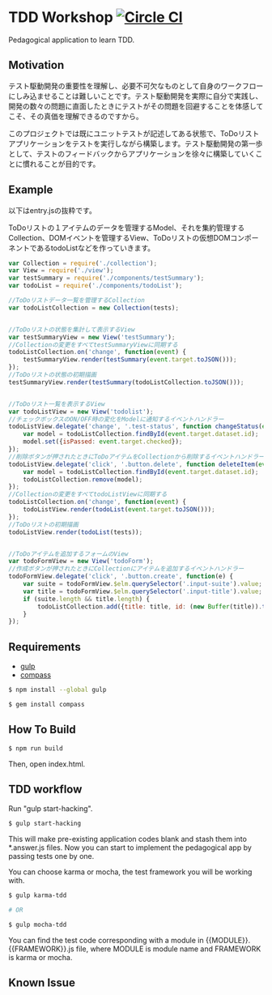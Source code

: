 # TDD Workshop [![Circle CI](https://circleci.com/gh/TanUkkii007/tddworkshop.svg?style=shield)](https://circleci.com/gh/TanUkkii007/tddworkshop)
Pedagogical application to learn TDD.

## Motivation

テスト駆動開発の重要性を理解し、必要不可欠なものとして自身のワークフローにしみ込ませることは難しいことです。テスト駆動開発を実際に自分で実践し、開発の数々の問題に直面したときにテストがその問題を回避することを体感してこそ、その真価を理解できるのですから。

このプロジェクトでは既にユニットテストが記述してある状態で、ToDoリストアプリケーションをテストを実行しながら構築します。テスト駆動開発の第一歩として、テストのフィードバックからアプリケーションを徐々に構築していくことに慣れることが目的です。

## Example

以下はentry.jsの抜粋です。

ToDoリストの１アイテムのデータを管理するModel、それを集約管理するCollection、DOMイベントを管理するView、ToDoリストの仮想DOMコンポーネントであるtodoListなどを作っていきます。

```js
var Collection = require('./collection');
var View = require('./view');
var testSummary = require('./components/testSummary');
var todoList = require('./components/todoList');

//ToDoリストデータ一覧を管理するCollection
var todoListCollection = new Collection(tests);


//ToDoリストの状態を集計して表示するView
var testSummaryView = new View('testSummary');
//Collectionの変更をすべてtestSummaryViewに同期する
todoListCollection.on('change', function(event) {
    testSummaryView.render(testSummary(event.target.toJSON()));
});
//ToDoリストの状態の初期描画
testSummaryView.render(testSummary(todoListCollection.toJSON()));


//ToDoリスト一覧を表示するView
var todoListView = new View('todolist');
//チェックボックスのON/OFF時の変化をModelに通知するイベントハンドラー
todoListView.delegate('change', '.test-status', function changeStatus(event) {
    var model = todoListCollection.findById(event.target.dataset.id);
    model.set({isPassed: event.target.checked});
});
//削除ボタンが押されたときにToDoアイテムをCollectionから削除するイベントハンドラー
todoListView.delegate('click', '.button.delete', function deleteItem(event) {
    var model = todoListCollection.findById(event.target.dataset.id);
    todoListCollection.remove(model);
});
//Collectionの変更をすべてtodoListViewに同期する
todoListCollection.on('change', function(event) {
    todoListView.render(todoList(event.target.toJSON()));
});
//ToDoリストの初期描画
todoListView.render(todoList(tests));


//ToDoアイテムを追加するフォームのView
var todoFormView = new View('todoForm');
//作成ボタンが押されたときにCollectionにアイテムを追加するイベントハンドラー
todoFormView.delegate('click', '.button.create', function(e) {
    var suite = todoFormView.$elm.querySelector('.input-suite').value;
    var title = todoFormView.$elm.querySelector('.input-title').value;
    if (suite.length && title.length) {
        todoListCollection.add({title: title, id: (new Buffer(title)).toString('base64'), tags: [suite], isPassed: false});
    }
});

```


## Requirements

+ [gulp](http://gulpjs.com/)
+ [compass](http://compass-style.org/)

```sh
$ npm install --global gulp

$ gem install compass
```

## How To Build

```sh
$ npm run build

```

Then, open index.html.

## TDD workflow

Run "gulp start-hacking". 

```sh
$ gulp start-hacking
```

This will make pre-existing application codes blank and stash them into *.answer.js files. Now you can start to implement the pedagogical app by passing tests one by one.

You can choose karma or mocha, the test framework you will be working with.

```sh
$ gulp karma-tdd

# OR

$ gulp mocha-tdd
```
You can find the test code corresponding with a module in {{MODULE}}.{{FRAMEWORK}}.js file, where MODULE is module name and FRAMEWORK is karma or mocha.


## Known Issue